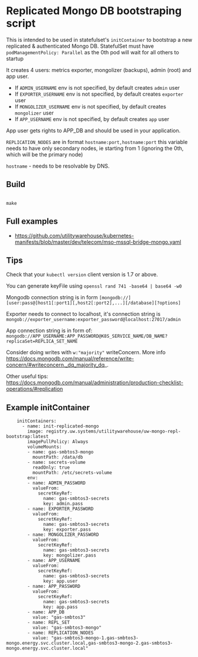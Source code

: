 # Replicated Mongo DB bootstraping script

This is intended to be used in statefulset's `initContainer` to bootstrap a new replicated & authenticated Mongo DB.
StatefulSet must have `podManagementPolicy: Parallel` as the 0th pod will wait for all others to startup

It creates 4 users: metrics exporter, mongolizer (backups), admin (root) and app user.

- If `ADMIN_USERNAME` env is not specified, by default creates `admin` user
- If `EXPORTER_USERNAME` env is not specified, by default creates `exporter` user
- If `MONGOLIZER_USERNAME` env is not specified, by default creates `mongolizer` user
- If `APP_USERNAME` env is not specified, by default creates `app` user

App user gets rights to APP_DB and should be used in your application.

`REPLICATION_NODES` are in format `hostname:port,hostname:port`
this variable needs to have only secondary nodes, ie starting from 1 (ignoring the 0th, which will be the primary node)

`hostname` - needs to be resolvable by DNS.

## Build 
```

make 

```
## Full examples

- https://github.com/utilitywarehouse/kubernetes-manifests/blob/master/dev/telecom/mso-mssql-bridge-mongo.yaml

## Tips

Check that your `kubectl version` client version is 1.7 or above.

You can generate keyFile using `openssl rand 741 -base64 | base64 -w0`

Mongodb connection string is in form `[mongodb://][user:pass@]host1[:port1][,host2[:port2],...][/database][?options]`

Exporter needs to connect to localhost, it's connection string is `mongob://exporter_username:exporter_password@localhost:27017/admin`

App connection string is in form of:
`mongodb://APP_USERNAME:APP_PASSWORD@K8S_SERVICE_NAME/DB_NAME?replicaSet=REPLICA_SET_NAME`

Consider doing writes with `w:"majority"` writeConcern. More info https://docs.mongodb.com/manual/reference/write-concern/#writeconcern._dq_majority_dq_.

Other useful tips: https://docs.mongodb.com/manual/administration/production-checklist-operations/#replication

## Example initContainer
```
    initContainers:
      - name: init-replicated-mongo
        image: registry.uw.systems/utilitywarehouse/uw-mongo-repl-bootstrap:latest
        imagePullPolicy: Always
        volumeMounts:
        - name: gas-smbtos3-mongo
          mountPath: /data/db
        - name: secrets-volume
          readOnly: true
          mountPath: /etc/secrets-volume
        env:
        - name: ADMIN_PASSWORD
          valueFrom:
            secretKeyRef:
              name: gas-smbtos3-secrets
              key: admin.pass
        - name: EXPORTER_PASSWORD
          valueFrom:
            secretKeyRef:
              name: gas-smbtos3-secrets
              key: exporter.pass
        - name: MONGOLIZER_PASSWORD
          valueFrom:
            secretKeyRef:
              name: gas-smbtos3-secrets
              key: mongolizer.pass
        - name: APP_USERNAME
          valueFrom:
            secretKeyRef:
              name: gas-smbtos3-secrets
              key: app.user
        - name: APP_PASSWORD
          valueFrom:
            secretKeyRef:
              name: gas-smbtos3-secrets
              key: app.pass
        - name: APP_DB
          value: "gas-smbtos3"
        - name: REPL_SET
          value: "gas-smbtos3-mongo"
        - name: REPLICATION_NODES
          value: "gas-smbtos3-mongo-1.gas-smbtos3-mongo.energy.svc.cluster.local,gas-smbtos3-mongo-2.gas-smbtos3-mongo.energy.svc.cluster.local"

```
